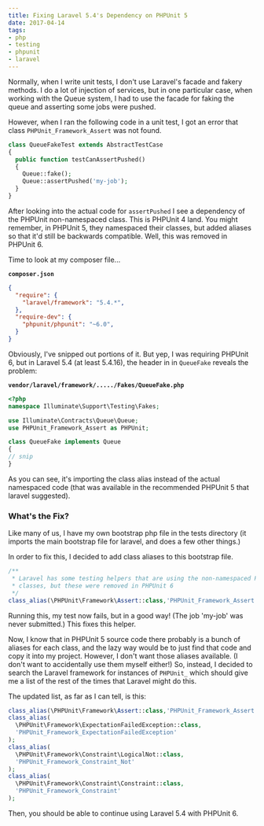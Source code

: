 ```yaml
---
title: Fixing Laravel 5.4's Dependency on PHPUnit 5
date: 2017-04-14
tags:
- php
- testing
- phpunit
- laravel
---
```

Normally, when I write unit tests, I don't use Laravel's facade and fakery methods.  I do a lot of injection of services, but in one particular case, when working with the Queue system, I had to use the facade for faking the queue and asserting some jobs were pushed.

<!--more-->

However, when I ran the following code in a unit test, I got an error that class `PHPUnit_Framework_Assert` was not found.

```php
class QueueFakeTest extends AbstractTestCase 
{
  public function testCanAssertPushed()
  {
    Queue::fake();
    Queue::assertPushed('my-job');
  }
}
```

After looking into the actual code for `assertPushed` I see a dependency of the PHPUnit non-namespaced class.  This is PHPUnit 4 land.  You might remember, in PHPUnit 5, they namespaced their classes, but added aliases so that it'd still be backwards compatible.  Well, this was removed in PHPUnit 6.

Time to look at my composer file...

**`composer.json`**
```json
{
  "require": {
    "laravel/framework": "5.4.*",
  },
  "require-dev": {
    "phpunit/phpunit": "~6.0",
  }
}
```

Obviously, I've snipped out portions of it. But yep, I was requiring PHPUnit 6, but in Laravel 5.4 (at least 5.4.16), the header in in `QueueFake` reveals the problem:

**`vendor/laravel/framework/...../Fakes/QueueFake.php`**
```php
<?php
namespace Illuminate\Support\Testing\Fakes;

use Illuminate\Contracts\Queue\Queue;
use PHPUnit_Framework_Assert as PHPUnit;

class QueueFake implements Queue
{
// snip
}
```

As you can see, it's importing the class alias instead of the actual namespaced code (that was available in the recommended PHPUnit 5 that laravel suggested).

### What's the Fix?

Like many of us, I have my own bootstrap php file in the tests directory (it imports the main bootstrap file for laravel, and does  a few other things.) 

In order to fix this, I decided to add class aliases to this bootstrap file.

```php
/**
 * Laravel has some testing helpers that are using the non-namespaced PHPUnit 
 * classes, but these were removed in PHPUnit 6
 */
class_alias(\PHPUnit\Framework\Assert::class,'PHPUnit_Framework_Assert');
```

Running this, my test now fails, but in a good way! (The job 'my-job' was never submitted.) This fixes this helper.

Now, I know that in PHPUnit 5 source code there probably is a bunch of aliases for each class, and the lazy way would be to just find that code and copy it into my project.  However, I don't want those aliases available.  (I don't want to accidentally use them myself either!)  So, instead, I decided to search the Laravel framework for instances of `PHPUnit_` which should give me a list of the rest of the times that Laravel might do this.

The updated list, as far as I can tell, is this:

```php
class_alias(\PHPUnit\Framework\Assert::class,'PHPUnit_Framework_Assert');
class_alias(
  \PHPUnit\Framework\ExpectationFailedException::class, 
  'PHPUnit_Framework_ExpectationFailedException'
);
class_alias(
  \PHPUnit\Framework\Constraint\LogicalNot::class, 
  'PHPUnit_Framework_Constraint_Not'
);
class_alias(
  \PHPUnit\Framework\Constraint\Constraint::class, 
  'PHPUnit_Framework_Constraint'
);
```

Then, you should be able to continue using Laravel 5.4 with PHPUnit 6.